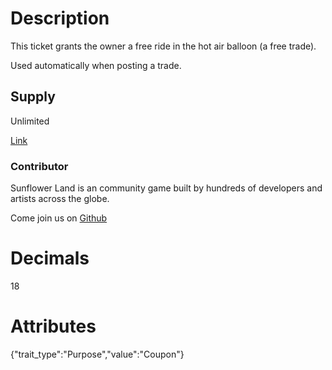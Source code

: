 # Description

This ticket grants the owner a free ride in the hot air balloon (a free trade).

Used automatically when posting a trade.

## Supply

Unlimited

[Link](https://docs.sunflower-land.com/player-guides/trading)

### Contributor

Sunflower Land is an community game built by hundreds of developers and artists across the globe.

Come join us on [Github](https://github.com/sunflower-land/sunflower-land)

# Decimals

18

# Attributes

{"trait_type":"Purpose","value":"Coupon"}
